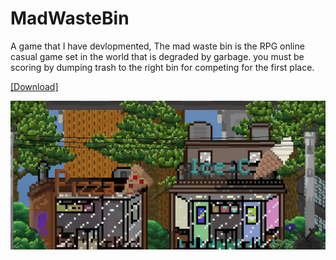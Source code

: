 # MadWasteBin
A game that I have devlopmented, The mad waste bin is the RPG online casual game set in the world that is degraded by garbage. you must be scoring by dumping trash to the right bin for competing for the first place.

<a href="https://drive.google.com/file/d/16rM8u4I_NN6SlitcEzXZ0JSQrln77IlO/view?usp=sharing" target="_blank">[Download]</a>

<img src="mwb.webp" />
